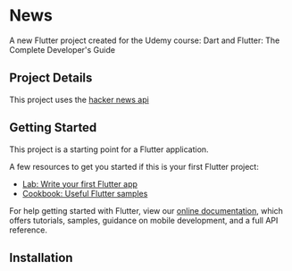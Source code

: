 # News

A new Flutter project created for the Udemy course: Dart and Flutter: The Complete Developer's Guide

## Project Details

This project uses the [hacker news api](https://github.com/HackerNews/API)

## Getting Started

This project is a starting point for a Flutter application.

A few resources to get you started if this is your first Flutter project:

- [Lab: Write your first Flutter app](https://flutter.io/docs/get-started/codelab)
- [Cookbook: Useful Flutter samples](https://flutter.io/docs/cookbook)

For help getting started with Flutter, view our
[online documentation](https://flutter.io/docs), which offers tutorials,
samples, guidance on mobile development, and a full API reference.

## Installation
